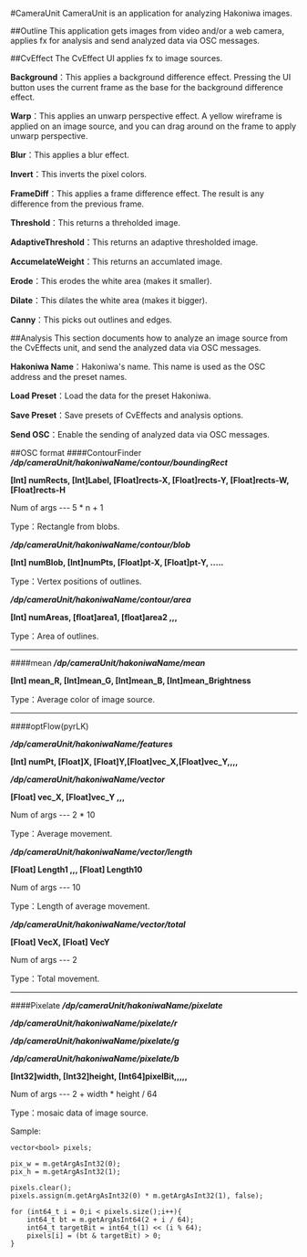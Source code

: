 #CameraUnit
CameraUnit is an application for analyzing Hakoniwa images.

##Outline
This application gets images from video and/or a web camera, applies fx for analysis and send analyzed data via OSC messages.

##CvEffect
The CvEffect UI applies fx to image sources.

**Background**：This applies a background difference effect. Pressing the UI button uses the current frame as the base for the background difference effect. 

**Warp**：This applies an unwarp perspective effect.  A yellow wireframe is applied on an image source, and you can drag around on the frame to apply unwarp perspective.

**Blur**：This applies a blur effect.

**Invert**：This inverts the pixel colors.

**FrameDiff**：This applies a frame difference effect. The result is any difference from the previous frame.

**Threshold**：This returns a threholded image.

**AdaptiveThreshold**：This returns an adaptive thresholded image.

**AccumelateWeight**：This returns an accumlated image.

**Erode**：This erodes the white area (makes it smaller).

**Dilate**：This dilates the white area (makes it bigger).

**Canny**：This picks out outlines and edges.


##Analysis
This section documents how to analyze an image source from the CvEffects unit, and send the analyzed data via OSC messages.

**Hakoniwa Name**：Hakoniwa's name. This name is used as the OSC address and the preset names.

**Load Preset**：Load the data for the preset Hakoniwa.

**Save Preset**：Save presets of CvEffects and analysis options.

**Send OSC**：Enable the sending of analyzed data via OSC messages.

##OSC format
####ContourFinder
***/dp/cameraUnit/hakoniwaName/contour/boundingRect***

**[Int] numRects, [Int]Label, [Float]rects-X, [Float]rects-Y, [Float]rects-W, [Float]rects-H**

Num of args --- 5 * n + 1

Type：Rectangle from blobs.

***/dp/cameraUnit/hakoniwaName/contour/blob***

**[Int] numBlob, [Int]numPts, [Float]pt-X, [Float]pt-Y, .....**

Type：Vertex positions of outlines.

***/dp/cameraUnit/hakoniwaName/contour/area***

**[Int] numAreas, [float]area1, [float]area2 ,,,**

Type：Area of outlines.

---
####mean
***/dp/cameraUnit/hakoniwaName/mean***

**[Int] mean_R, [Int]mean_G, [Int]mean_B, [Int]mean_Brightness**

Type：Average color of image source.

---
####optFlow(pyrLK)

***/dp/cameraUnit/hakoniwaName/features***

**[Int] numPt, [Float]X, [Float]Y,[Float]vec_X,[Float]vec_Y,,,,**

***/dp/cameraUnit/hakoniwaName/vector***

**[Float] vec_X, [Float]vec_Y ,,,**

Num of args --- 2 * 10

Type：Average movement.

***/dp/cameraUnit/hakoniwaName/vector/length***

**[Float] Length1 ,,, [Float] Length10**

Num of args --- 10

Type：Length of average movement.

***/dp/cameraUnit/hakoniwaName/vector/total***

**[Float] VecX, [Float] VecY**

Num of args --- 2

Type：Total movement.

---
####Pixelate
***/dp/cameraUnit/hakoniwaName/pixelate***

***/dp/cameraUnit/hakoniwaName/pixelate/r***

***/dp/cameraUnit/hakoniwaName/pixelate/g***

***/dp/cameraUnit/hakoniwaName/pixelate/b***

**[Int32]width, [Int32]height, [Int64]pixelBit,,,,,**

Num of args --- 2 + width * height / 64

Type：mosaic data of image source.

Sample:

	vector<bool> pixels;

	pix_w = m.getArgAsInt32(0);
	pix_h = m.getArgAsInt32(1);

	pixels.clear();
	pixels.assign(m.getArgAsInt32(0) * m.getArgAsInt32(1), false);

	for (int64_t i = 0;i < pixels.size();i++){
		int64_t bt = m.getArgAsInt64(2 + i / 64);
		int64_t targetBit = int64_t(1) << (i % 64);
		pixels[i] = (bt & targetBit) > 0;
	}

